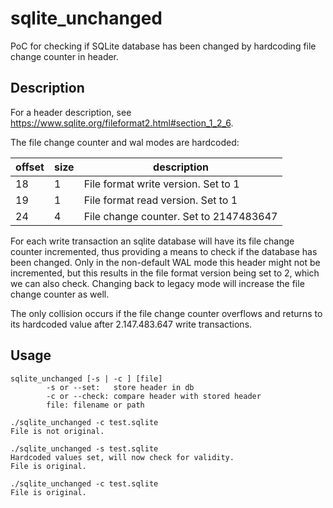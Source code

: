# sqlite_unchanged
PoC for checking if SQLite database has been changed by hardcoding file change counter in header.

## Description
For a header description, see https://www.sqlite.org/fileformat2.html#section_1_2_6. 

The file change counter and wal modes are hardcoded:

offset | size | description
-------|------|------------
18 | 1 | File format write version. Set to 1
19 | 1 | File format read version. Set to 1
24 | 4 | File change counter. Set to 2147483647

For each write transaction an sqlite database will have its file change counter incremented, thus providing a means to check if the database has been changed. Only in the non-default WAL mode this header might not be incremented, but this results in the file format version being set to 2, which we can also check. Changing back to legacy mode will increase the file change counter as well.

The only collision occurs if the file change counter overflows and returns to its hardcoded value after 2.147.483.647 write transactions.

## Usage
```
sqlite_unchanged [-s | -c ] [file]  
        -s or --set:   store header in db  
        -c or --check: compare header with stored header  
        file: filename or path  
```

```
./sqlite_unchanged -c test.sqlite  
File is not original.  
```

```
./sqlite_unchanged -s test.sqlite  
Hardcoded values set, will now check for validity.  
File is original.  
```

```
./sqlite_unchanged -c test.sqlite  
File is original.  
```
